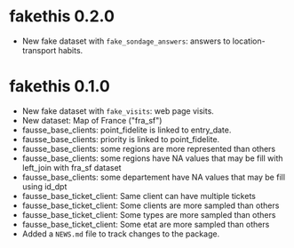 # fakethis 0.2.0

* New fake dataset with `fake_sondage_answers`: answers to location-transport habits.

# fakethis 0.1.0

* New fake dataset with `fake_visits`: web page visits.
* New dataset: Map of France ("fra_sf")
* fausse_base_clients: point_fidelite is linked to entry_date.
* fausse_base_clients: priority is linked to point_fidelite.
* fausse_base_clients: some regions are more represented than others
* fausse_base_clients: some regions have NA values that may be fill with left_join with fra_sf dataset
* fausse_base_clients: some departement have NA values that may be fill using id_dpt
* fausse_base_ticket_client: Same client can have multiple tickets
* fausse_base_ticket_client:  Some clients are more sampled than others
* fausse_base_ticket_client:  Some types are more sampled than others
* fausse_base_ticket_client:  Some etat are more sampled than others
* Added a `NEWS.md` file to track changes to the package.
